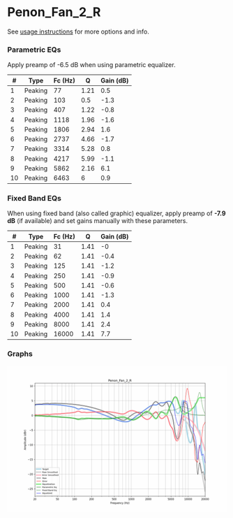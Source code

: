 # Penon_Fan_2_R
See [usage instructions](https://github.com/jaakkopasanen/AutoEq#usage) for more options and info.

### Parametric EQs
Apply preamp of -6.5 dB when using parametric equalizer.

|   # | Type    |   Fc (Hz) |    Q |   Gain (dB) |
|-----|---------|-----------|------|-------------|
|   1 | Peaking |        77 | 1.21 |         0.5 |
|   2 | Peaking |       103 | 0.5  |        -1.3 |
|   3 | Peaking |       407 | 1.22 |        -0.8 |
|   4 | Peaking |      1118 | 1.96 |        -1.6 |
|   5 | Peaking |      1806 | 2.94 |         1.6 |
|   6 | Peaking |      2737 | 4.66 |        -1.7 |
|   7 | Peaking |      3314 | 5.28 |         0.8 |
|   8 | Peaking |      4217 | 5.99 |        -1.1 |
|   9 | Peaking |      5862 | 2.16 |         6.1 |
|  10 | Peaking |      6463 | 6    |         0.9 |

### Fixed Band EQs
When using fixed band (also called graphic) equalizer, apply preamp of **-7.9 dB** (if available) and set gains manually with these parameters.

|   # | Type    |   Fc (Hz) |    Q |   Gain (dB) |
|-----|---------|-----------|------|-------------|
|   1 | Peaking |        31 | 1.41 |        -0   |
|   2 | Peaking |        62 | 1.41 |        -0.4 |
|   3 | Peaking |       125 | 1.41 |        -1.2 |
|   4 | Peaking |       250 | 1.41 |        -0.9 |
|   5 | Peaking |       500 | 1.41 |        -0.6 |
|   6 | Peaking |      1000 | 1.41 |        -1.3 |
|   7 | Peaking |      2000 | 1.41 |         0.4 |
|   8 | Peaking |      4000 | 1.41 |         1.4 |
|   9 | Peaking |      8000 | 1.41 |         2.4 |
|  10 | Peaking |     16000 | 1.41 |         7.7 |

### Graphs
![](./Penon_Fan_2_R.png)
